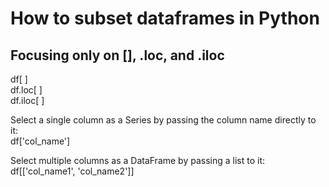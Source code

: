 # How to subset dataframes in Python

## Focusing only on [], .loc, and .iloc

df[ ] <br />
df.loc[ ] <br />
df.iloc[ ] <br />

Select a single column as a Series by passing the column name directly to it:  <br /> df['col_name']

Select multiple columns as a DataFrame by passing a list to it:  <br />  df[['col_name1', 'col_name2']]



